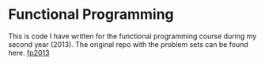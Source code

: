 # Functional Programming
This is code I have written for the functional programming course during my second year (2013).
The original repo with the problem sets can be found here. [fp2013](https://github.com/IvanIvanov/fp2013/tree/master/lab2-and-3)